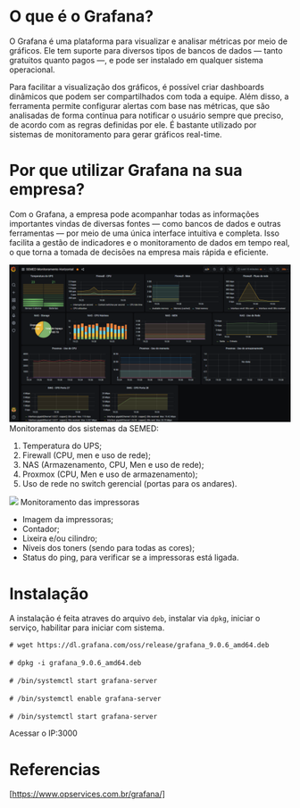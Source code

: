 # O que é o Grafana?
O Grafana é uma plataforma para visualizar e analisar métricas por meio de gráficos. Ele tem suporte para diversos tipos de bancos de dados — tanto gratuitos quanto pagos —, e pode ser instalado em qualquer sistema operacional.

Para facilitar a visualização dos gráficos, é possível criar dashboards dinâmicos que podem ser compartilhados com toda a equipe. Além disso, a ferramenta permite configurar alertas com base nas métricas, que são analisadas de forma contínua para notificar o usuário sempre que preciso, de acordo com as regras definidas por ele. É bastante utilizado por sistemas de monitoramento para gerar gráficos real-time.

# Por que utilizar Grafana na sua empresa?
Com o Grafana, a empresa pode acompanhar todas as informações importantes vindas de diversas fontes — como bancos de dados e outras ferramentas — por meio de uma única interface intuitiva e completa. Isso facilita a gestão de indicadores e o monitoramento de dados em tempo real, o que torna a tomada de decisões na empresa mais rápida e eficiente.

![](moni_hori.png)
Monitoramento dos sistemas da SEMED:

1. Temperatura do UPS;
2. Firewall (CPU, men e uso de rede);
3. NAS (Armazenamento, CPU, Men e uso de rede);
4. Proxmox (CPU, Men e uso de armazenamento);
5. Uso de rede no switch gerencial (portas para os andares).

![](moni_vert.png)
Monitoramento das impressoras
* Imagem da impressoras;
* Contador;
* Lixeira e/ou cilindro;
* Níveis dos toners (sendo para todas as cores);
* Status do ping, para verificar se a impressoras está ligada.

# Instalação

A instalação é feita atraves do arquivo ``deb``, instalar via ``dpkg``, iniciar o serviço, habilitar para iniciar com sistema.

~~~~shell
# wget https://dl.grafana.com/oss/release/grafana_9.0.6_amd64.deb

# dpkg -i grafana_9.0.6_amd64.deb

# /bin/systemctl start grafana-server

# /bin/systemctl enable grafana-server

# /bin/systemctl start grafana-server
~~~~

Acessar o IP:3000

# Referencias
[https://www.opservices.com.br/grafana/]